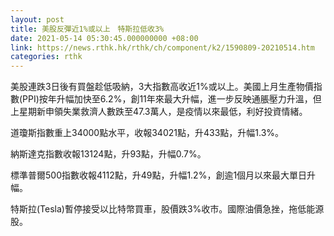 ```yaml
---
layout: post
title: 美股反彈近1%或以上　特斯拉低收3%
date: 2021-05-14 05:30:45.000000000 +08:00
link: https://news.rthk.hk/rthk/ch/component/k2/1590809-20210514.htm
categories: rthk
---
```


美股連跌3日後有買盤趁低吸納，3大指數高收近1%或以上。美國上月生產物價指數(PPI)按年升幅加快至6.2%，創11年來最大升幅，進一步反映通脹壓力升溫，但上星期新申領失業救濟人數跌至47.3萬人，是疫情以來最低，利好投資情緒。

道瓊斯指數重上34000點水平，收報34021點，升433點，升幅1.3%。

納斯達克指數收報13124點，升93點，升幅0.7%。

標準普爾500指數收報4112點，升49點，升幅1.2%，創逾1個月以來最大單日升幅。

特斯拉(Tesla)暫停接受以比特幣買車，股價跌3%收市。國際油價急挫，拖低能源股。
